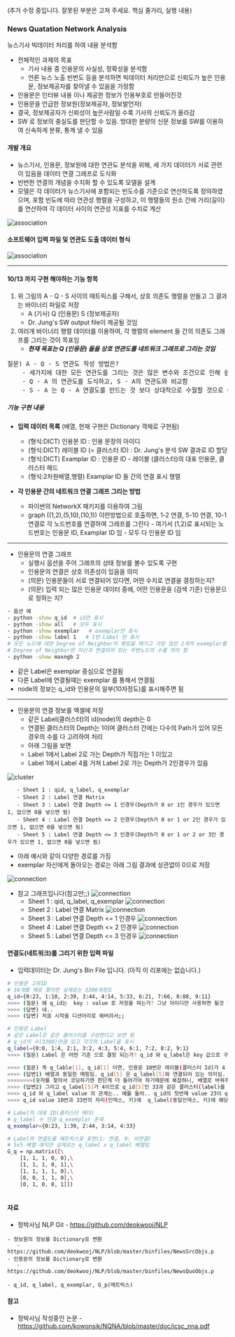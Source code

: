 (추가 수정 중입니다. 잘못된 부분은 고쳐 주세요. 핵심 줄거리, 실행 내용)

### News Quatation Network Analysis 

뉴스기사 빅데이터 처리를 하여 내용 분석함
 - 전체적인 과제의 목표
   - 기사 내용 중 인용문의 사실성, 정확성을 분석함 
   - 언론 뉴스 노출 빈번도 등을 분석하면 빅데이터 처리만으로 신뢰도가 높은 인용문, 정보제공자를 찾아낼 수 있음을 가정함
 - 인용문은 인터뷰 내용 이나 제공한 정보가 인용부호로 만들어진것
 - 인용문을 언급한 정보원(정보제공자, 정보발언자)
 - 결국, 정보제공자가 신뢰성이 높은사람일 수록 기사의 신뢰도가 올라감
 - SW 로 정보의 충실도를 판단할 수 있음. 방대한 분량의 신문 정보를 SW를 이용하여 신속하게 분류, 통계 낼 수 있음

#### 개발 개요

   - 뉴스기사, 인용문, 정보원에 대한 연관도 분석을 위해, 세 가지 데이터가 서로 관련이 있음을 데이터 연결 그래프로 도식화
   - 빈번한 연결의 개념을 수치화 할 수 있도록 모델을 설계
   - 모델은 각 데이터가 뉴스기사에 포함되는 빈도수를 기준으로 연산하도록 정의하였으며, 포함 빈도에 따라 연관성 행렬을 구성하고, 이 행렬들의 원소 간에 거리(길이)를 연산하여 각 데이터 사이의 연관성 지표를 수치로 계산

![association](https://raw.githubusercontent.com/kowonsik/NQNA/master/png/s-q-a_association.png)

#### 소프트웨어 입력 파일 및 연관도 도출 데이터 형식
![association](https://raw.githubusercontent.com/kowonsik/NQNA/master/png/xls_files_with_arrow.png)

------

#### 10/13 까지 구현 해야하는 기능 항목

1. 위 그림의 A - Q - S 사이의 매트릭스를 구해서, 상호 의존도 행렬을 만들고 그 결과는 바이너리 파일로 저장
    * A (기사) Q (인용문) S (정보제공자)
    * Dr. Jung's SW output file이 제공될 것임
2. 여러개 바이너리 행렬 데이터를 이용하여, 각 행렬의 element 들 간의 의존도 그래프를 그리는 것이 목표임
    * ___현재 목표는 Q (인용문) 들을 상호 연관도를 네트워크 그래프로 그리는 것임___

<pre>
질문) A - Q - S 연관도 작성 방법은? 
    - 세가지에 대한 모든 연관도를 그리는 것은 많은 변수와 조건으로 인해 쉽지 않아 보임, 그래서 이번에는 부분별로 작업을 수행해서 상호 비교함
    - Q - A 의 연관도를 도식하고, S - A의 연관도와 비교함
    - S - A 는 Q - A 연결도를 만드는 것 보다 상대적으로 수월할 것으로 예상됨
</pre>

##### 기능 구현 내용
   * __입력 데이터 목록__  (배열, 현재 구현은 Dictionary 객체로 구현됨)
     * (형식:DICT) 인용문 ID : 인용 문장의 아이디
     * (형식:DICT) 레이블 ID (= 클러스터 ID) : Dr. Jung's 분석 SW 결과로 ID 할당
     * (형식:DICT) Examplar ID : 인용문 ID - 레이블 (클러스터)의 대표 인용문, 클러스터 헤드
     * (형식:2차원배열,행렬) Examplar ID 들 간의 연결 표시 행렬 
   
   * __각 인용문 간의 네트워크 연결 그래프 그리는 방법__
     * 파이썬의 NetworkX 패키지를 이용하여 그림
     * graph ((1,2),(5,10),(10,1)) 이런방법으로 호출하면, 1-2 연결, 5-10 연결, 10-1 연결로 각 노드번호를 연결하여 그래프를 그린다 - 여기서 (1,2)로 표시되는 노드번호는 인용문 ID, Examplar ID 임 - 모두 다 인용문 ID 임  

-------

- 인용문의 연결 그래프
   - 실행시 옵션을 주어 그래프의 상태 정보를 볼수 있도록 구현
   - 인용문의 연결은 상호 의존성이 있음을 의미
   - (의문) 인용문들이 서로 연결되어 있다면, 어떤 수치로 연결을 결정하는지?
   - (의문) 입력 되는 많은 인용문 데이터 중에, 어떤 인용문을 (검색 기준) 인용문으로 정하는 지?

````sh
- 옵션 예
- python -show q_id  # id만 표시
- python -show all   # 모두 표시
- python -show exemplar   # exemplar만 표시
- python -show label 1   # 1번 Label 만 표시
# 모든 노드에 대한 Degree of Neighbor의 랭킹을 매기고 가장 많은 2개의 exemplar를 표시
# Degree of Neighbor란 자신과 연결되어 있는 주변노드의 수를 의미 함
- python -show maxngb 2   

````
   - 같은 Label은 exemplar 중심으로 연결됨
   - 다른 Label에 연결될때는 exemplar 를 통해서 연결됨
   - node의 정보는 q_id와 인용문의 일부(10자정도)를 표시해주면 됨

-------

- 인용문의 연결 정보를 엑셀에 저장
   - 같은 Label(클러스터)의 id(node)의 depth는 0
   - 연결된 클러스터의 Depth는 1이며 클러스터 간에는 다수의 Path가 있어 모든 경우의 수를 다 고려하여 처리
   - 아래 그림을 보면 
   - Label 1에서 Label 2로 가는 Depth가 직접가는 1 이있고
   - Label 1에서 Label 4를 거쳐 Label 2로 가는 Depth가 2인경우가 있음

![cluster](https://raw.githubusercontent.com/kowonsik/NQNA/master/png/cluster.png)

       - Sheet 1 : qid, q_label, q_exemplar
       - Sheet 2 : Label 연결 Matrix
       - Sheet 3 : Label 연결 Depth <= 1 인경우(Depth가 0 or 1인 경우가 있으면 1, 없으면 0을 넣으면 됨)
       - Sheet 4 : Label 연결 Depth <= 2 인경우(Depth가 0 or 1 or 2인 경우가 있으면 1, 없으면 0을 넣으면 됨)
       - Sheet 5 : Label 연결 Depth <= 3 인경우(Depth가 0 or 1 or 2 or 3인 경우가 있으면 1, 없으면 0을 넣으면 됨)
       

   - 아래 예시와 같이 다양한 경로를 가짐
   - exemplar 자신에게 돌아오는 경로는 아래 그림 결과에 상관없이 0으로 저장

![connection](https://raw.githubusercontent.com/kowonsik/NQNA/master/png/path.png)

   - 참고 그래프입니다(참고만;;)
![connection](https://raw.githubusercontent.com/kowonsik/NQNA/master/png/connection_path.png)
       - Sheet 1 : qid, q_label, q_exemplar
![connection](https://raw.githubusercontent.com/kowonsik/NQNA/master/png/id.png)
       - Sheet 2 : Label 연결 Matrix
![connection](https://raw.githubusercontent.com/kowonsik/NQNA/master/png/matrix.png)
       - Sheet 3 : Label 연결 Depth <= 1 인경우
![connection](https://raw.githubusercontent.com/kowonsik/NQNA/master/png/d1.png)
       - Sheet 4 : Label 연결 Depth <= 2 인경우
![connection](https://raw.githubusercontent.com/kowonsik/NQNA/master/png/d2.png)
       - Sheet 5 : Label 연결 Depth <= 3 인경우
![connection](https://raw.githubusercontent.com/kowonsik/NQNA/master/png/d3.png)

#### 연결도(네트워크)를 그리기 위한 입력 파일
   - 입력데이터는 Dr. Jung's Bin File 입니다. (아직 이 리포에는 없습니다.)
````sh
# 인용문 고유ID
# 10개를 예로 했지만 실제로는 3300개정도
q_id={0:23, 1:10, 2:39, 3:44, 4:14, 5:33, 6:21, 7:66, 8:88, 9:11}
>>>> (질문) 왜 q_id는  key : value 로 저장을 하는가? 그냥 아이디만 사용하면 될것 같은데....
>>>> (답변) 네..
>>>> (답변) 처음 시작을 디션어리로 해버려서;;

# 인용문 Label
# 같은 Label은 같은 클러스터를 구성한다고 보면 됨
# q_id의 수(3300)만큼 있고 각각의 Label을 표시
q_label={0:0, 1:4, 2:1, 3:2, 4:3, 5:4, 6:1, 7:2, 8:2, 9:1}
>>>> (질문) Label 은 어떤 기준 으로 결정 되는가? q_id 와 q_label은 key 값으로 구분 하는지?

>>>> (질문) 즉 q_lable[1], q_id[1] 이면, 인용문 10번은 레이블(클러스터 Id)가 4 라는 의미인지?
>>>> (답변1) 배열과 동일한 매핑임. q_id[5] 은 q_label[5]와 연결되어 있는 의미임. 
>>>>>>>>(숫자를 찾아서 코딩하기엔 한단계 더 들어가야 하기때문에 복잡하니, 배열로 바꿔주면 좋겠음) 
>>>> (답변2) 그리고 q_label[5]가 4이므로 q_id[5]인 33과 같은 클러스터(label)를 형성합니다(10번 & 33번)
>>>> q_id 와 q_label value 의 관계는.. 예를 들어.. q_id의 첫번재 value 23이 q_lable의 첫번째 value 인 0번과 매핑됩니다..
>>>> q_id value 10번과 33번의 자리(인덱스, 키)에  q_label(동일인덱스, 키)에 해당하는 value 4로 같으므로 같은 label

# Label의 대표 ID(클러스터 헤더)
# q_label 수 만큼 q_exemplar 존재
q_exemplar={0:23, 1:39, 2:44, 3:14, 4:33}

# Label의 연결도를 메트릭스로 표현(1: 연결, 0: 비연결)
# 5x5 배열 예지만 실제로는 q_label x q_label 배열임
G_q = np.matrix([\
    [1, 1, 1, 0, 0],\
    [1, 1, 1, 0, 1],\
    [1, 1, 1, 1, 0],\
    [0, 0, 1, 1, 0],\
    [0, 1, 0, 0, 1]])
    
````

#### 자료
   - 정박사님 NLP Git
    - https://github.com/deokwooj/NLP
    
    - 정보원의 정보를 Dictionary로 변환
       - https://github.com/deokwooj/NLP/blob/master/binfiles/NewsSrcObjs.p
    - 인용문의 정보를 Dictionary로 변환
       - https://github.com/deokwooj/NLP/blob/master/binfiles/NewsQuoObjs.p
       
    - q_id, q_label, q_exemplar, G_p(메트릭스)

#### 참고    
   - 정박사님 작성중인 논문
    - https://github.com/kowonsik/NQNA/blob/master/doc/icsc_nna.pdf
